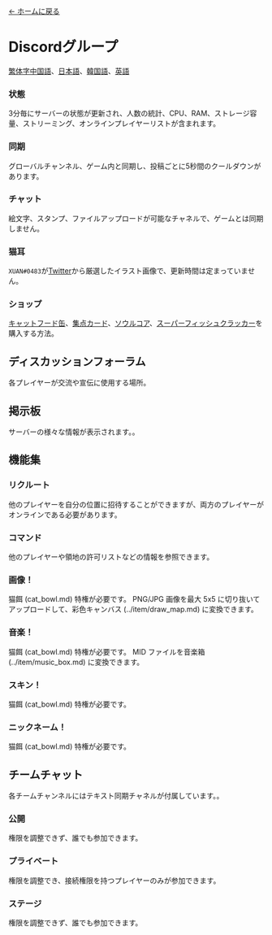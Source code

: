 [← ホームに戻る](../)
# Discordグループ
[繁体字中国語](https://discord.gg/utTBPy6yVM)、[日本語](https://discord.gg/JfbdJQDkHA)、[韓国語](https://discord.gg/f6p96sBrdS)、[英語](https://discord.gg/gg5SHp2vFv)

### 状態
3分毎にサーバーの状態が更新され、人数の統計、CPU、RAM、ストレージ容量、ストリーミング、オンラインプレイヤーリストが含まれます。

### 同期
グローバルチャンネル、ゲーム内と同期し、投稿ごとに5秒間のクールダウンがあります。

### チャット
絵文字、スタンプ、ファイルアップロードが可能なチャネルで、ゲームとは同期しません。

### 猫耳
`XUAN#0483`が[Twitter](https://twitter.com/amsrntk3)から厳選したイラスト画像で、更新時間は定まっていません。

### ショップ
[キャットフード缶](../item/canned_cat.md)、[集点カード](../item/reward_card.md)、[ソウルコア](../item/soul_core.md)、[スーパーフィッシュクラッカー](../item/super_fish_cracker.md)を購入する方法。

## ディスカッションフォーラム
各プレイヤーが交流や宣伝に使用する場所。

## 掲示板
サーバーの様々な情報が表示されます。。

## 機能集
### リクルート
他のプレイヤーを自分の位置に招待することができますが、両方のプレイヤーがオンラインである必要があります。

### コマンド
他のプレイヤーや領地の許可リストなどの情報を参照できます。

### 画像！
猫餌 (cat_bowl.md) 特権が必要です。 
PNG/JPG 画像を最大 5x5 に切り抜いてアップロードして、彩色キャンバス (../item/draw_map.md) に変換できます。

### 音楽！
猫餌 (cat_bowl.md) 特権が必要です。 
MID ファイルを音楽箱 (../item/music_box.md) に変換できます。

### スキン！
猫餌 (cat_bowl.md) 特権が必要です。

### ニックネーム！
猫餌 (cat_bowl.md) 特権が必要です。

## チームチャット
各チームチャンネルにはテキスト同期チャネルが付属しています。。

### 公開
権限を調整できず、誰でも参加できます。

### プライベート
権限を調整でき、接続権限を持つプレイヤーのみが参加できます。

### ステージ
権限を調整できず、誰でも参加できます。
